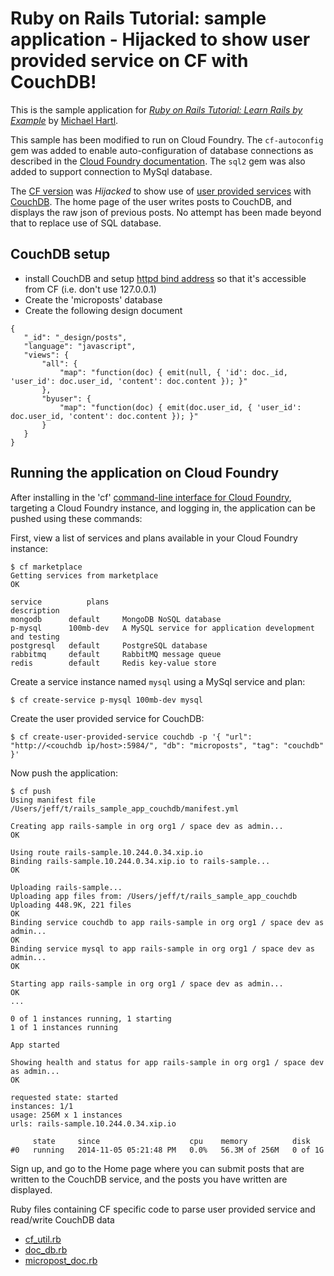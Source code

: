 # Ruby on Rails Tutorial: sample application - Hijacked to show user provided service on CF with CouchDB!

This is the sample application for [*Ruby on Rails Tutorial: Learn Rails by Example*](http://railstutorial.org/) by [Michael Hartl](http://michaelhartl.com/).

This sample has been modified to run on Cloud Foundry. The `cf-autoconfig` gem was added to enable auto-configuration of database connections as described in the [Cloud Foundry documentation](http://docs.cloudfoundry.com/docs/using/services/ruby-service-bindings.html). The `sql2` gem was also added to support connection to MySql database. 

The [CF version](https://github.com/cloudfoundry-samples/rails_sample_app) was *Hijacked* to show use of [user provided services](http://docs.cloudfoundry.org/devguide/services/user-provided.html) with [CouchDB](http://couchdb.apache.org/). The home page of the user writes posts to CouchDB, and displays the raw json of previous posts. No attempt has been made beyond that to replace use of SQL database.

## CouchDB setup
* install CouchDB and setup [httpd bind address](http://docs.couchdb.org/en/latest/config/http.html#httpd/bind_address) so that it's accessible from CF (i.e. don't use 127.0.0.1)
* Create the 'microposts' database
* Create the following design document
~~~ 
{
   "_id": "_design/posts",
   "language": "javascript",
   "views": {
       "all": {
           "map": "function(doc) { emit(null, { 'id': doc._id, 'user_id': doc.user_id, 'content': doc.content }); }"
       },
       "byuser": {
           "map": "function(doc) { emit(doc.user_id, { 'user_id': doc.user_id, 'content': doc.content }); }"
       }
   }
}
~~~

## Running the application on Cloud Foundry

After installing in the 'cf' [command-line interface for Cloud Foundry](http://docs.cloudfoundry.org/devguide/installcf/),
targeting a Cloud Foundry instance, and logging in, the application can be pushed using these commands:

First, view a list of services and plans available in your Cloud Foundry instance: 

~~~
$ cf marketplace
Getting services from marketplace
OK

service          plans                                                                 description
mongodb      default     MongoDB NoSQL database   
p-mysql      100mb-dev   A MySQL service for application development and testing   
postgresql   default     PostgreSQL database   
rabbitmq     default     RabbitMQ message queue   
redis        default     Redis key-value store  
~~~

Create a service instance named `mysql` using a MySql service and plan: 

~~~
$ cf create-service p-mysql 100mb-dev mysql
~~~

Create the user provided service for CouchDB:

~~~
$ cf create-user-provided-service couchdb -p '{ "url": "http://<couchdb ip/host>:5984/", "db": "microposts", "tag": "couchdb" }'
~~~

Now push the application: 

~~~
$ cf push
Using manifest file /Users/jeff/t/rails_sample_app_couchdb/manifest.yml

Creating app rails-sample in org org1 / space dev as admin...
OK

Using route rails-sample.10.244.0.34.xip.io
Binding rails-sample.10.244.0.34.xip.io to rails-sample...
OK

Uploading rails-sample...
Uploading app files from: /Users/jeff/t/rails_sample_app_couchdb
Uploading 448.9K, 221 files
OK
Binding service couchdb to app rails-sample in org org1 / space dev as admin...
OK
Binding service mysql to app rails-sample in org org1 / space dev as admin...
OK

Starting app rails-sample in org org1 / space dev as admin...
OK
...

0 of 1 instances running, 1 starting
1 of 1 instances running

App started

Showing health and status for app rails-sample in org org1 / space dev as admin...
OK

requested state: started
instances: 1/1
usage: 256M x 1 instances
urls: rails-sample.10.244.0.34.xip.io

     state     since                    cpu    memory          disk   
#0   running   2014-11-05 05:21:48 PM   0.0%   56.3M of 256M   0 of 1G  
~~~

Sign up, and go to the Home page where you can submit posts that are written to the CouchDB service, and the posts you have written are displayed.

Ruby files containing CF specific code to parse user provided service and read/write CouchDB data
* [cf_util.rb](lib/cf_util.rb)
* [doc_db.rb](lib/doc_db.rb)
* [micropost_doc.rb](app/models/micropost_doc.rb)

